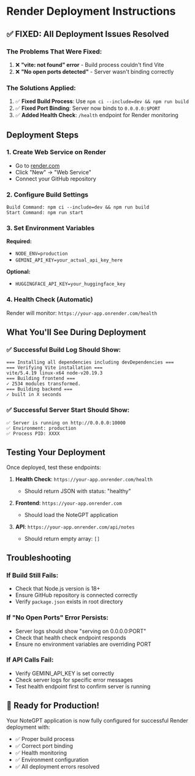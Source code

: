 # Render Deployment Instructions

## ✅ FIXED: All Deployment Issues Resolved

### The Problems That Were Fixed:
1. ❌ **"vite: not found" error** - Build process couldn't find Vite
2. ❌ **"No open ports detected"** - Server wasn't binding correctly

### The Solutions Applied:
1. ✅ **Fixed Build Process**: Use `npm ci --include=dev && npm run build`
2. ✅ **Fixed Port Binding**: Server now binds to `0.0.0.0:$PORT`
3. ✅ **Added Health Check**: `/health` endpoint for Render monitoring

## Deployment Steps

### 1. **Create Web Service on Render**
- Go to [render.com](https://render.com)
- Click "New" → "Web Service"
- Connect your GitHub repository

### 2. **Configure Build Settings**
```
Build Command: npm ci --include=dev && npm run build
Start Command: npm run start
```

### 3. **Set Environment Variables**
**Required:**
- `NODE_ENV=production`
- `GEMINI_API_KEY=your_actual_api_key_here`

**Optional:**
- `HUGGINGFACE_API_KEY=your_huggingface_key`

### 4. **Health Check** (Automatic)
Render will monitor: `https://your-app.onrender.com/health`

## What You'll See During Deployment

### ✅ **Successful Build Log Should Show:**
```
=== Installing all dependencies including devDependencies ===
=== Verifying Vite installation ===
vite/5.4.19 linux-x64 node-v20.19.3
=== Building frontend ===
✓ 2534 modules transformed.
=== Building backend ===
✓ built in X seconds
```

### ✅ **Successful Server Start Should Show:**
```
✅ Server is running on http://0.0.0.0:10000
✅ Environment: production
✅ Process PID: XXXX
```

## Testing Your Deployment

Once deployed, test these endpoints:

1. **Health Check**: `https://your-app.onrender.com/health`
   - Should return JSON with status: "healthy"

2. **Frontend**: `https://your-app.onrender.com`
   - Should load the NoteGPT application

3. **API**: `https://your-app.onrender.com/api/notes`
   - Should return empty array: `[]`

## Troubleshooting

### If Build Still Fails:
- Check that Node.js version is 18+
- Ensure GitHub repository is connected correctly
- Verify `package.json` exists in root directory

### If "No Open Ports" Error Persists:
- Server logs should show "serving on 0.0.0.0:PORT"
- Check that health check endpoint responds
- Ensure no environment variables are overriding PORT

### If API Calls Fail:
- Verify GEMINI_API_KEY is set correctly
- Check server logs for specific error messages
- Test health endpoint first to confirm server is running

## 🎉 Ready for Production!

Your NoteGPT application is now fully configured for successful Render deployment with:
- ✅ Proper build process
- ✅ Correct port binding  
- ✅ Health monitoring
- ✅ Environment configuration
- ✅ All deployment errors resolved